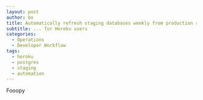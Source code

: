 ```yaml
---
layout: post
author: bo
title: Automatically refresh staging databases weekly from production snapshot
subtitle: ... for Heroku users
categories:
  - Operations
  - Developer Workflow
tags:
  - heroku
  - postgres
  - staging
  - automation
---
```


Fooopy
